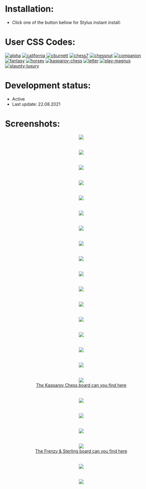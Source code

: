 # Installation:
 - Click one of the button bellow for Stylus instant install:

# User CSS Codes:
[![alpha](https://img.shields.io/badge/Instant%20install%20-%20alpha-D6D5D3.svg?style=popout&logoColor=000000&labelColor=B58863&logo=lichess)](https://raw.githubusercontent.com/MyCodeIsntWorking/Lichess.org/main/Stylus/Pieces/sources/alpha.user.css)
[![california](https://img.shields.io/badge/Instant%20install%20-%20california-262421.svg?style=popout&logoColor=000000&labelColor=B58863&logo=lichess)](https://raw.githubusercontent.com/MyCodeIsntWorking/Lichess.org/main/Stylus/Pieces/sources/california.user.css)
[![cburnett](https://img.shields.io/badge/Instant%20install%20-%20cburnett-D6D5D3.svg?style=popout&logoColor=000000&labelColor=B58863&logo=lichess)](https://raw.githubusercontent.com/MyCodeIsntWorking/Lichess.org/main/Stylus/Pieces/sources/cburnett.user.css)
[![chess7](https://img.shields.io/badge/Instant%20install%20-%20chess7-262421.svg?style=popout&logoColor=000000&labelColor=B58863&logo=lichess)](https://raw.githubusercontent.com/MyCodeIsntWorking/Lichess.org/main/Stylus/Pieces/sources/chess7.user.css)
[![chessnut](https://img.shields.io/badge/Instant%20install%20-%20chessnut-D6D5D3.svg?style=popout&logoColor=000000&labelColor=B58863&logo=lichess)](https://raw.githubusercontent.com/MyCodeIsntWorking/Lichess.org/main/Stylus/Pieces/sources/chessnut.user.css)
[![companion](https://img.shields.io/badge/Instant%20install%20-%20companion-262421.svg?style=popout&logoColor=000000&labelColor=B58863&logo=lichess)](https://raw.githubusercontent.com/MyCodeIsntWorking/Lichess.org/main/Stylus/Pieces/sources/companion.user.css)
[![fantasy](https://img.shields.io/badge/Instant%20install%20-%20fantasy-D6D5D3.svg?style=popout&logoColor=000000&labelColor=B58863&logo=lichess)](https://raw.githubusercontent.com/MyCodeIsntWorking/Lichess.org/main/Stylus/Pieces/sources/fantasy.user.css)
[![horsey](https://img.shields.io/badge/Instant%20install%20-%20horsey-262421.svg?style=popout&logoColor=000000&labelColor=B58863&logo=lichess)](https://raw.githubusercontent.com/MyCodeIsntWorking/Lichess.org/main/Stylus/Pieces/sources/horsey.user.css)
[![kasparov-chess](https://img.shields.io/badge/Instant%20install%20-%20kasparov--chess-D6D5D3.svg?style=popout&logoColor=000000&labelColor=B58863&logo=lichess)](https://raw.githubusercontent.com/MyCodeIsntWorking/Lichess.org/main/Stylus/Pieces/sources/gk-set-1.user.css)
[![letter](https://img.shields.io/badge/Instant%20install%20-%20letter-262421.svg?style=popout&logoColor=000000&labelColor=B58863&logo=lichess)](https://raw.githubusercontent.com/MyCodeIsntWorking/Lichess.org/main/Stylus/Pieces/sources/letter.user.css)
[![play-magnus](https://img.shields.io/badge/Instant%20install%20-%20play--magnus-D6D5D3.svg?style=popout&logoColor=000000&labelColor=B58863&logo=lichess)](https://raw.githubusercontent.com/MyCodeIsntWorking/Lichess.org/main/Stylus/Pieces/sources/pm-set-1.user.css)
[![staunty-luxury](https://img.shields.io/badge/Instant%20install%20-%20staunty%20luxury-262421.svg?style=popout&logoColor=000000&labelColor=B58863&logo=lichess)](https://raw.githubusercontent.com/MyCodeIsntWorking/Lichess.org/main/Stylus/Pieces/sources/staunty-luxury.user.css)

# Development status:
 - Active
 - Last update: 22.08.2021

# Screenshots:
<p align="center">
<image src="https://raw.githubusercontent.com/MyCodeIsntWorking/Lichess.org/main/Stylus/Pieces/sources/screenshots/alpha.png"><br><br><br>
<image src="https://raw.githubusercontent.com/MyCodeIsntWorking/Lichess.org/main/Stylus/Pieces/sources/screenshots/seperator.png"><br><br><br>
<image src="https://raw.githubusercontent.com/MyCodeIsntWorking/Lichess.org/main/Stylus/Pieces/sources/screenshots/california.png"><br><br><br>
<image src="https://raw.githubusercontent.com/MyCodeIsntWorking/Lichess.org/main/Stylus/Pieces/sources/screenshots/seperator.png"><br><br><br>
<image src="https://raw.githubusercontent.com/MyCodeIsntWorking/Lichess.org/main/Stylus/Pieces/sources/screenshots/cburnett.png"><br><br><br>
<image src="https://raw.githubusercontent.com/MyCodeIsntWorking/Lichess.org/main/Stylus/Pieces/sources/screenshots/seperator.png"><br><br><br>
<image src="https://raw.githubusercontent.com/MyCodeIsntWorking/Lichess.org/main/Stylus/Pieces/sources/screenshots/chess7.png"><br><br><br>
<image src="https://raw.githubusercontent.com/MyCodeIsntWorking/Lichess.org/main/Stylus/Pieces/sources/screenshots/seperator.png"><br><br><br>
<image src="https://raw.githubusercontent.com/MyCodeIsntWorking/Lichess.org/main/Stylus/Pieces/sources/screenshots/chessnut.png"><br><br><br>
<image src="https://raw.githubusercontent.com/MyCodeIsntWorking/Lichess.org/main/Stylus/Pieces/sources/screenshots/seperator.png"><br><br><br>
<image src="https://raw.githubusercontent.com/MyCodeIsntWorking/Lichess.org/main/Stylus/Pieces/sources/screenshots/companion.png"><br><br><br>
<image src="https://raw.githubusercontent.com/MyCodeIsntWorking/Lichess.org/main/Stylus/Pieces/sources/screenshots/seperator.png"><br><br><br>
<image src="https://raw.githubusercontent.com/MyCodeIsntWorking/Lichess.org/main/Stylus/Pieces/sources/screenshots/fantasy.png"><br><br><br>
<image src="https://raw.githubusercontent.com/MyCodeIsntWorking/Lichess.org/main/Stylus/Pieces/sources/screenshots/seperator.png"><br><br><br>
<image src="https://raw.githubusercontent.com/MyCodeIsntWorking/Lichess.org/main/Stylus/Pieces/sources/screenshots/horsey.png"><br><br><br>
<image src="https://raw.githubusercontent.com/MyCodeIsntWorking/Lichess.org/main/Stylus/Pieces/sources/screenshots/seperator.png"><br><br><br>
<image src="https://raw.githubusercontent.com/MyCodeIsntWorking/Lichess.org/main/Stylus/Pieces/sources/screenshots/gk-set-1.png"><br>
<a href="https://github.com/MyCodeIsntWorking/Lichess.org/tree/main/Stylus/Boards">The Kasparov Chess board can you find here</a><br><br><br>
<image src="https://raw.githubusercontent.com/MyCodeIsntWorking/Lichess.org/main/Stylus/Pieces/sources/screenshots/seperator.png"><br><br><br>
<image src="https://raw.githubusercontent.com/MyCodeIsntWorking/Lichess.org/main/Stylus/Pieces/sources/screenshots/letter.png"><br><br><br>
<image src="https://raw.githubusercontent.com/MyCodeIsntWorking/Lichess.org/main/Stylus/Pieces/sources/screenshots/seperator.png"><br><br><br>
<image src="https://raw.githubusercontent.com/MyCodeIsntWorking/Lichess.org/main/Stylus/Pieces/sources/screenshots/pm-set-1.png"><br>
<a href="https://github.com/MyCodeIsntWorking/Lichess.org/tree/main/Stylus/Boards">The Frenzy & Sterling board can you find here</a><br><br><br>
<image src="https://raw.githubusercontent.com/MyCodeIsntWorking/Lichess.org/main/Stylus/Pieces/sources/screenshots/seperator.png"><br><br><br>
<image src="https://raw.githubusercontent.com/MyCodeIsntWorking/Lichess.org/main/Stylus/Pieces/sources/screenshots/staunty-luxury.png"><br><br><br>
</p>
